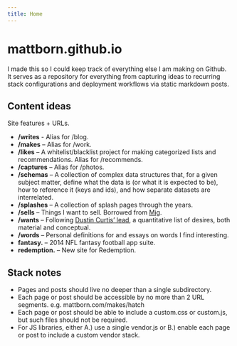 ```yaml
---
title: Home
---
```


# mattborn.github.io

I made this so I could keep track of everything else I am making on Github. It serves as a repository for everything from capturing ideas to recurring stack configurations and deployment workflows via static markdown posts.

## Content ideas

Site features + URLs.

- **/writes** - Alias for /blog.
- **/makes** – Alias for /work.
- **/likes** – A whitelist/blacklist project for making categorized lists and recommendations. Alias for /recommends.
- **/captures** – Alias for /photos.
- **/schemas** – A collection of complex data structures that, for a given subject matter, define what the data is (or what it is expected to be), how to reference it (keys and ids), and how separate datasets are interrelated.
- **/splashes** – A collection of splash pages through the years.
- **/sells** – Things I want to sell. Borrowed from [Mig](http://mig.io).
- **/wants** – Following [Dustin Curtis’ lead](http://dcurt.is/the-future), a quantitative list of desires, both material and conceptual.
- **/words** – Personal definitions for and essays on words I find interesting.
- **fantasy.** – 2014 NFL fantasy football app suite.
- **redemption.** – New site for Redemption.

## Stack notes

- Pages and posts should live no deeper than a single subdirectory.
- Each page or post should be accessible by no more than 2 URL segments.
e.g. mattborn.com/makes/hatch
- Each page or post should be able to include a custom.css or custom.js, but such files should not be required.
- For JS libraries, either A.) use a single vendor.js or B.) enable each page or post to include a custom vendor stack.

